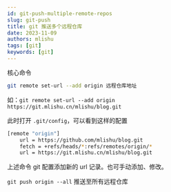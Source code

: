 ```yaml
---
id: git-push-multiple-remote-repos
slug: git-push
title: git 推送多个远程仓库
date: 2023-11-09
authors: mlishu
tags: [git]
keywords: [git]
---
```


<!-- truncate -->

核心命令

```bash
git remote set-url --add origin 远程仓库地址
```

如：`git remote set-url --add origin https://git.mlishu.cn/mlishu/blog.git`

此时打开 `.git/config`，可以看到这样的配置

```bash {4}
[remote "origin"]
    url = https://github.com/mlishu/blog.git
    fetch = +refs/heads/*:refs/remotes/origin/*
    url = https://git.mlishu.cn/mlishu/blog.git
```

上述命令 git 配置添加新的 url 记录。也可手动添加、修改。

`git push origin --all` 推送至所有远程仓库
